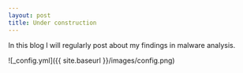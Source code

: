 ```yaml
---
layout: post
title: Under construction
---
```


In this blog I will regularly post about my findings in malware analysis.

![_config.yml]({{ site.baseurl }}/images/config.png)
